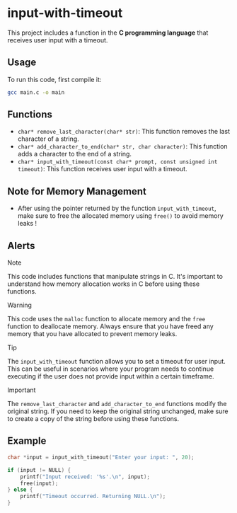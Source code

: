 # input-with-timeout
This project includes a function in the **C programming language** that receives user input with a timeout.


## Usage

To run this code, first compile it:

```bash
gcc main.c -o main
```


## Functions

- `char* remove_last_character(char* str)`: This function removes the last character of a string.
- `char* add_character_to_end(char* str, char character)`: This function adds a character to the end of a string.
- `char* input_with_timeout(const char* prompt, const unsigned int timeout)`: This function receives user input with a timeout.


## Note for Memory Management
- After using the pointer returned by the function `input_with_timeout`, make sure to free the allocated memory using `free()` to avoid memory leaks !



## Alerts

> [!NOTE]
> This code includes functions that manipulate strings in C. It's important to understand how memory allocation works in C before using these functions.

> [!WARNING]
> This code uses the `malloc` function to allocate memory and the `free` function to deallocate memory. Always ensure that you have freed any memory that you have allocated to prevent memory leaks.

> [!TIP]
> The `input_with_timeout` function allows you to set a timeout for user input. This can be useful in scenarios where your program needs to continue executing if the user does not provide input within a certain timeframe.

> [!IMPORTANT]
> The `remove_last_character` and `add_character_to_end` functions modify the original string. If you need to keep the original string unchanged, make sure to create a copy of the string before using these functions.

## Example
```c
char *input = input_with_timeout("Enter your input: ", 20);

if (input != NULL) {
    printf("Input received: '%s'.\n", input);
    free(input);
} else {
    printf("Timeout occurred. Returning NULL.\n");
}
```
